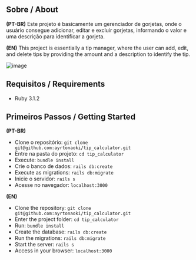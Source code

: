 ## Sobre / About
**(PT-BR)**
Este projeto é basicamente um gerenciador de gorjetas, onde o usuário consegue adicionar, editar e excluir gorjetas, informando o valor e uma descrição para identificar a gorjeta.

**(EN)**
This project is essentially a tip manager, where the user can add, edit, and delete tips by providing the amount and a description to identify the tip.

![image](https://github.com/user-attachments/assets/cee244ea-a728-44d3-928c-3bf68bb7760f)

## Requisitos / Requirements
- Ruby 3.1.2

## Primeiros Passos / Getting Started
**(PT-BR)**
- Clone o repositório: `git clone git@github.com:ayrtonaoki/tip_calculator.git`
- Entre na pasta do projeto: `cd tip_calculator`
- Execute: `bundle install`
- Crie o banco de dados: `rails db:create`
- Execute as migrations: `rails db:migrate`
- Inicie o servidor: `rails s`
- Acesse no navegador: `localhost:3000`

**(EN)**
- Clone the repository: `git clone git@github.com:ayrtonaoki/tip_calculator.git`
- Enter the project folder: `cd tip_calculator`
- Run: `bundle install`
- Create the database: `rails db:create`
- Run the migrations: `rails db:migrate`
- Start the server: `rails s`
- Access in your browser: `localhost:3000`
